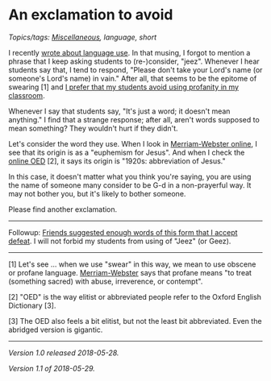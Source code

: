 An exclamation to avoid
=======================

*Topics/tags: [Miscellaneous](index-misc), language, short*

I recently [wrote about language use](language-2018-05-02).  In that
musing, I forgot to mention a phrase that I keep asking students to
(re-)consider, "jeez".  Whenever I hear students say that, I tend to
respond, "Please don't take your Lord's name (or someone's Lord's name)
in vain."  After all, that seems to be the epitome of swearing [1] and [I
prefer that my students avoid using profanity in my classroom](profanity).

Whenever I say that students say, "It's just a word; it doesn't 
mean anything."  I find that a strange response; after all, aren't
words supposed to mean something?  They wouldn't hurt if they didn't.

Let's consider the word they use.  When I look in [Merriam-Webster
online](https://www.merriam-webster.com/dictionary/jeez), I see that
its origin is as a "euphemism for Jesus".  And when I check the
[online OED](https://en.oxforddictionaries.com/definition/jeez) [2],
it says its origin is "1920s: abbreviation of Jesus."

In this case, it doesn't matter what you think you're saying, you are
using the name of someone many consider to be G-d in a non-prayerful way.
It may not bother you, but it's likely to bother someone.

Please find another exclamation.

---

Followup: [Friends suggested enough words of this form that I accept
defeat](jeez-followup).  I will not forbid my students from using
of "Jeez" (or Geez).  

---

[1] Let's see ... when we use "swear" in this
way, we mean to use obscene or profane language.
[Merriam-Webster](https://www.merriam-webster.com/dictionary/profane)
says that profane means "to treat (something sacred) with abuse,
irreverence, or contempt".

[2] "OED" is the way elitist or abbreviated people refer to the Oxford
English Dictionary [3].

[3] The OED also feels a bit elitist, but not the least bit abbreviated.
Even the abridged version is gigantic.

---

*Version 1.0 released 2018-05-28.*

*Version 1.1 of 2018-05-29.*
